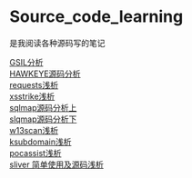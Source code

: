 <!--
 * @Date: 2022-03-17 11:21:29
 * @LastEditors: recar
 * @LastEditTime: 2022-03-17 11:44:12
-->
# Source_code_learning
是我阅读各种源码写的笔记

[GSIL分析](pdf/GSIL分析.pdf)  
[HAWKEYE源码分析](pdf/HAWKEYE源码分析.pdf)  
[requests浅析](pdf/requests浅析.pdf)  
[xsstrike浅析](pdf/xsstrike浅析.pdf)  
[sqlmap源码分析上](pdf/sqlmap源码分析上.pdf)  
[slqmap源码分析下](pdf/slqmap源码分析下.pdf)  
[w13scan浅析](pdf/w13scan浅析.pdf)  
[ksubdomain浅析](pdf/ksubdomain浅析.pdf)  
[pocassist浅析](pdf/pocassist浅析.pdf)   
[sliver 简单使用及源码浅析](pdf/sliver_简单使用及源码浅析.pdf) 
